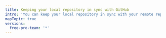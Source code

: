```yaml
---
title: Keeping your local repository in sync with GitHub
intro: 'You can keep your local repository in sync with your remote repository as you make changes to either one. In Git ist eine *Remote*-Instanz der Server, auf dem Dein Code gespeichert ist. In Deinem Fall ist dieser Server ein Repository auf {{ site.data.variables.product.prodname_dotcom }} oder {{ site.data.variables.product.prodname_enterprise }}.'
mapTopic: true
versions:
  free-pro-team: '*'
---
```


